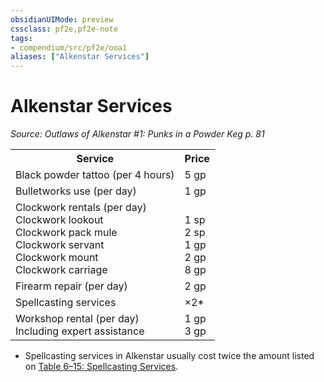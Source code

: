 ```yaml
---
obsidianUIMode: preview
cssclass: pf2e,pf2e-note
tags:
- compendium/src/pf2e/ooa1
aliases: ["Alkenstar Services"]
---
```

# Alkenstar Services  
*Source: Outlaws of Alkenstar #1: Punks in a Powder Keg p. 81*  

<table>
<tr>
  <th>Service</th>
  <th>Price</th>
</tr>
<tr>
  <td>Black powder tattoo (per 4 hours)</td>
  <td>5 gp</td>
</tr>
<tr>
  <td>Bulletworks use (per day)</td>
  <td>1 gp</td>
</tr>
<tr>
  <td>Clockwork rentals (per day)<br />Clockwork lookout<br />Clockwork pack mule<br />Clockwork servant<br />Clockwork mount<br />Clockwork carriage</td>
  <td><br />1 sp<br />2 sp<br />1 gp<br />2 gp<br />8 gp</td>
</tr>
<tr>
  <td>Firearm repair (per day)</td>
  <td>2 gp</td>
</tr>
<tr>
  <td>Spellcasting services</td>
  <td>×2*</td>
</tr>
<tr>
  <td>Workshop rental (per day)<br />Including expert assistance</td>
  <td>1 gp<br />3 gp</td>
</tr>
</table>

* Spellcasting services in Alkenstar usually cost twice the amount listed on [Table 6–15: Spellcasting Services](rules/tables/spellcasting-services.md).